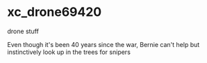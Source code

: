 # xc_drone69420
drone stuff

Even though it's been 40 years since the war, Bernie can't help but instinctively look up in the trees for snipers
